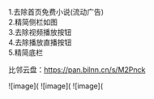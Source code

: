 1.去除首页免费小说(流动广告)<br>
2.精简侧栏如图<br>
3.去除视频播放按钮<br>
4.去除播放直播按钮<br>
5.精简底栏<br>

比邻云盘：https://pan.bilnn.cn/s/M2Pnck<br>


![image](
![image](
![image](
